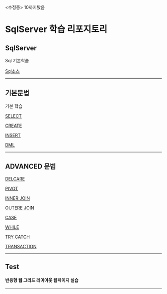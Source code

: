 <수정중> 10까지봤음
# SqlServer 학습 리포지토리

## SqlServer
Sql 기본학습

[Sql소스](https://github.com/vustkdgus/StudySqlServer)


-------------------

## 기본문법
기본 학습

[SELECT](https://github.com/vustkdgus/StudySqlServer/blob/main/06_Tsql/21020803_select_query.sql)

[CREATE](https://github.com/vustkdgus/StudySqlServer/blob/main/06_Tsql/21020801_create_database_table_query.sql)

[INSERT](https://github.com/vustkdgus/StudySqlServer/blob/main/06_Tsql/21020802_insert_data_query.sql)

[DML](https://github.com/vustkdgus/StudySqlServer/blob/main/06_Tsql/21020804_SIDU_query.sql)

-------------------

## ADVANCED 문법

[DELCARE](https://github.com/vustkdgus/StudySqlServer/blob/main/06_Tsql/21020805_DECLARE_query.sql)

[PIVOT](https://github.com/vustkdgus/StudySqlServer/blob/main/07_Tsql_adv/210209_02_pivot_query.sql)

[INNER JOIN](https://github.com/vustkdgus/StudySqlServer/blob/main/07_Tsql_adv/210209_03_inner_join_query.sql)

[OUTERE JOIN](https://github.com/vustkdgus/StudySqlServer/blob/main/07_Tsql_adv/210209_05_outer_join_sample.sql)

[CASE](https://github.com/vustkdgus/StudySqlServer/blob/main/07_Tsql_adv/210210_03_tsql_case.sql)

[WHILE](https://github.com/vustkdgus/StudySqlServer/blob/main/07_Tsql_adv/210210_05_tsql_while.sql)

[TRY CATCH](https://github.com/vustkdgus/StudySqlServer/blob/main/07_Tsql_adv/210210_06_try_catch.sql)

[TRANSACTION](https://github.com/vustkdgus/StudySqlServer/blob/main/10_Transaction/210215_01_Transaction_query.sql)


-------------------

## Test


#### 반응형 웹 그리드 레이아웃 웹페이지 실습

-------------------
